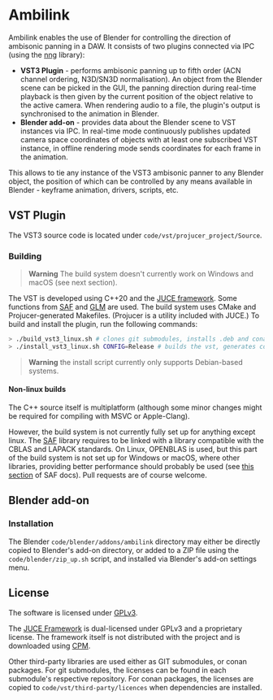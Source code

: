 # Ambilink
Ambilink enables the use of Blender for
controlling the direction of ambisonic panning in a DAW. 
It consists of two plugins connected via IPC (using the [nng](https://github.com/nanomsg/nng) library):
- **VST3 Plugin** - performs ambisonic panning up to fifth order (ACN channel ordering, N3D/SN3D normalisation). An object from the Blender scene can be picked in the GUI, the panning direction during real-time playback is then given by the current position of the object relative to the active camera. When rendering audio to a file, the plugin's output is synchronised to the animation in Blender.
- **Blender add-on** - provides data about the Blender scene to VST instances via IPC.
In real-time mode continuously publishes updated camera space coordinates of objects with at least one subscribed VST instance, in offline rendering mode sends coordinates for each frame in the animation.

This allows to tie any instance of the VST3 ambisonic panner to any
Blender object, the position of which can be controlled by any means
available in Blender - keyframe animation, drivers, scripts, etc.

## VST Plugin

The VST3 source code is located under `code/vst/projucer_project/Source`.

### Building

> **Warning**
> The build system doesn't currently work on Windows and macOS (see next section).

The VST is developed using C++20 and the [JUCE framework](https://github.com/juce-framework/JUCE). Some functions from [SAF](https://github.com/leomccormack/Spatial_Audio_Framework) and [GLM](https://github.com/g-truc/glm) are used.
The build system uses CMake and Projucer-generated Makefiles. (Projucer is a utility included with JUCE.)
To build and install the plugin, run the following commands:
```bash
> ./build_vst3_linux.sh # clones git submodules, installs .deb and conan packages, builds dependencies and the plugin itself.
> ./install_vst3_linux.sh CONFIG=Release # builds the vst, generates compile_commands.json, copies to ~/.vst3/
```

> **Warning**
> the install script currently only supports Debian-based systems.
 
#### Non-linux builds
The C++ source itself is multiplatform (although some minor changes might be required for compiling with MSVC or Apple-Clang).

However, the build system is not currently fully set up for anything except linux.
The [SAF](https://github.com/leomccormack/Spatial_Audio_Framework) library requires to be linked with a library compatible with the CBLAS and LAPACK standards. On Linux, OPENBLAS is used, but this part of the build system is not set up for Windows or macOS, where other libraries, providing better performance should probably be used (see [this section](https://github.com/leomccormack/Spatial_Audio_Framework/blob/master/docs/PERFORMANCE_LIBRARY_INSTRUCTIONS.md) of SAF docs). Pull requests are of course welcome.

## Blender add-on

### Installation

The Blender `code/blender/addons/ambilink` directory may either be directly copied to Blender's add-on directory, or added to a ZIP file using the `code/blender/zip_up.sh` script, and installed via Blender's add-on settings menu.

## License 
The software is licensed under [GPLv3](./LICENSE).

The [JUCE Framework](https://github.com/juce-framework/JUCE) is dual-licensed under GPLv3 and a proprietary license. The framework itself is not distributed with the project and is downloaded using [CPM](https://github.com/TheLartians/CPM.cmake).

Other third-party libraries are used either as GIT submodules, or conan packages. For git submodules, the licenses can be found in each submodule's respective repository. For conan packages, the licenses are copied to `code/vst/third-party/licences` when dependencies are installed.

